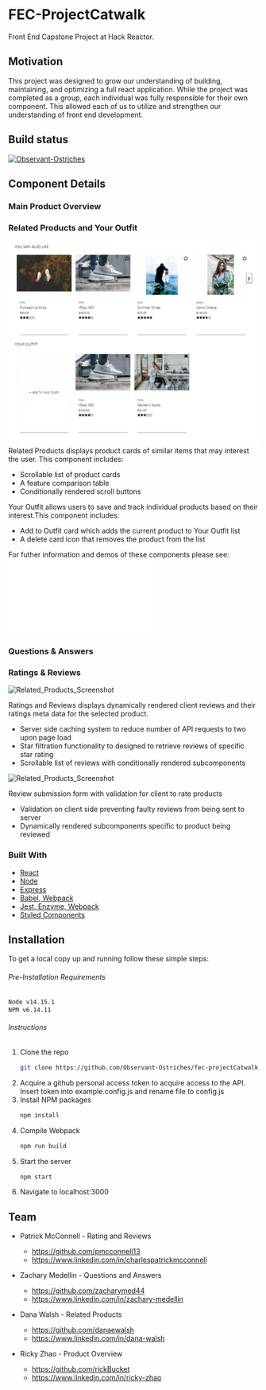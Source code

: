 # FEC-ProjectCatwalk
Front End Capstone Project at Hack Reactor.

## Motivation

This project was designed to grow our understanding of building, maintaining, and optimizing a full react application. While the project was completed as a group, each individual was fully responsible for their own component. This allowed each of us to utilize and strengthen our understanding of front end development.

## Build status

[![Observant-Ostriches](https://circleci.com/gh/Observant-Ostriches/fec-projectCatwalk.svg?style=svg)](https://github.com/Observant-Ostriches/fec-projectCatwalk)


## Component Details
### Main Product Overview

### Related Products and Your Outfit
![Related_Products_Screenshot](./client/src/components/relatedProducts/README_content/relatedProducts.png)
Related Products displays product cards of similar items that may interest the user. This component includes:
  - Scrollable list of product cards
  - A feature comparison table
  - Conditionally rendered scroll buttons

Your Outfit allows users to save and track individual products based on their interest.This component includes:
  - Add to Outfit card which adds the current product to Your Outfit list
  - A delete card icon that removes the product from the list

For futher information and demos of these components please see:
![Related_Products_README](./client/src/components/relatedProducts/README.md)

### Questions & Answers

### Ratings & Reviews
![Related_Products_Screenshot](./readMeImg/ratingsAndReviews.gif)

Ratings and Reviews displays dynamically rendered client reviews and their ratings meta data for the selected product.
  - Server side caching system to reduce number of API requests to two upon page load
  - Star filtration functionality to designed to retrieve reviews of specific star rating
  - Scrollable list of reviews with conditionally rendered subcomponents

![Related_Products_Screenshot](./readMeImg/submissionFormDemo.gif)

Review submission form with validation for client to rate products
  - Validation on client side preventing faulty reviews from being sent to server
  - Dynamically rendered subcomponents specific to product being reviewed

### Built With

* [React](https://reactjs.org/)
* [Node](https://nodejs.dev/)
* [Express](https://expressjs.com/)
* [Babel, Webpack]()
* [Jest, Enzyme, Webpack]()
* [Styled Components](https://styled-components.com/)

## Installation


To get a local copy up and running follow these simple steps:
###### Pre-Installation Requirements
    Node v14.15.1
    NPM v6.14.11
###### Instructions
1. Clone the repo
   ```sh
   git clone https://github.com/Observant-Ostriches/fec-projectCatwalk.git
   ```
2. Acquire a github personal access token to acquire access to the API. Insert token into example.config.js and rename file to config.js
3. Install NPM packages
   ```sh
   npm install
    ```
3. Compile Webpack
   ```sh
   npm run build
    ```
4. Start the server
   ```sh
   npm start
    ```
5. Navigate to localhost:3000

## Team

* Patrick McConnell - Rating and Reviews
  * https://github.com/pmcconnell13
  * https://www.linkedin.com/in/charlespatrickmcconnell

* Zachary Medellin - Questions and Answers
  * https://github.com/zacharymed44
  * https://www.linkedin.com/in/zachary-medellin

* Dana Walsh - Related Products
  * https://github.com/danaewalsh
  * https://www.linkedin.com/in/dana-walsh

* Ricky Zhao - Product Overview
  * https://github.com/rickBucket
  * https://www.linkedin.com/in/ricky-zhao

